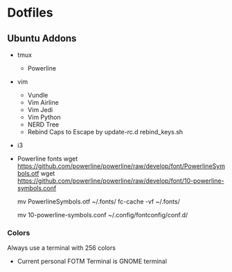 # Dotfiles

## Ubuntu Addons
* tmux
    * Powerline
* vim
    * Vundle
    * Vim Airline
    * Vim Jedi
    * Vim Python
    * NERD Tree
    * Rebind Caps to Escape by update-rc.d rebind_keys.sh
* i3

* Powerline fonts
    wget https://github.com/powerline/powerline/raw/develop/font/PowerlineSymbols.otf
    wget https://github.com/powerline/powerline/raw/develop/font/10-powerline-symbols.conf

    mv PowerlineSymbols.otf ~/.fonts/
    fc-cache -vf ~/.fonts/

    mv 10-powerline-symbols.conf ~/.config/fontconfig/conf.d/ 

### Colors
Always use a terminal with 256 colors
- Current personal FOTM Terminal is GNOME terminal

